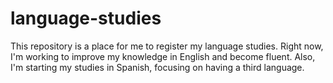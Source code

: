 # language-studies
This repository is a place for me to register my language studies. Right now, I'm working to improve my knowledge in English and become fluent. Also, I'm starting my studies in Spanish, focusing on having a third language. 

